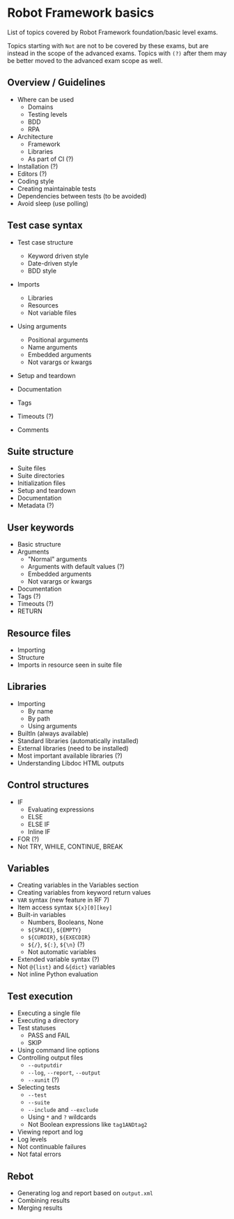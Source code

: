 # Robot Framework basics

List of topics covered by Robot Framework foundation/basic level exams.

Topics starting with `Not` are not to be covered by these exams, but are
instead in the scope of the advanced exams. Topics with `(?)` after them
may be better moved to the advanced exam scope as well.

## Overview / Guidelines

- Where can be used
  - Domains
  - Testing levels
  - BDD
  - RPA
- Architecture
  - Framework
  - Libraries
  - As part of CI (?)
- Installation (?)
- Editors (?)
- Coding style
- Creating maintainable tests
- Dependencies between tests (to be avoided)
- Avoid sleep (use polling)

## Test case syntax

- Test case structure
  - Keyword driven style
  - Date-driven style
  - BDD style

- Imports
  - Libraries
  - Resources
  - Not variable files

- Using arguments
  - Positional arguments
  - Name arguments
  - Embedded arguments
  - Not varargs or kwargs

- Setup and teardown
- Documentation
- Tags
- Timeouts (?)
- Comments

## Suite structure

- Suite files
- Suite directories
- Initialization files
- Setup and teardown
- Documentation
- Metadata (?)

## User keywords

- Basic structure
- Arguments
  - "Normal" arguments
  - Arguments with default values (?)
  - Embedded arguments
  - Not varargs or kwargs
- Documentation
- Tags (?)
- Timeouts (?)
- RETURN

## Resource files

- Importing
- Structure
- Imports in resource seen in suite file

## Libraries

- Importing
  - By name
  - By path
  - Using arguments
- BuiltIn (always available)
- Standard libraries (automatically installed)
- External libraries (need to be installed)
- Most important available libraries (?)
- Understanding Libdoc HTML outputs

## Control structures

- IF
  - Evaluating expressions
  - ELSE
  - ELSE IF
  - Inline IF
- FOR (?)
- Not TRY, WHILE, CONTINUE, BREAK

## Variables

- Creating variables in the Variables section
- Creating variables from keyword return values
- `VAR` syntax (new feature in RF 7)
- Item access syntax `${x}[0][key]`
- Built-in variables
  - Numbers, Booleans, None
  - `${SPACE}`, `${EMPTY}`
  - `${CURDIR}`, `${EXECDIR}`
  - `${/}`, `${:}`, `${\n}` (?)
  - Not automatic variables
- Extended variable syntax (?)
- Not `@{list}` and `&{dict}` variables
- Not inline Python evaluation

## Test execution

- Executing a single file
- Executing a directory
- Test statuses
  - PASS and FAIL
  - SKIP
- Using command line options
- Controlling output files
  - `--outputdir`
  - `--log`, `--report`, `--output`
  - `--xunit` (?)
- Selecting tests
  - `--test`
  - `--suite`
  - `--include` and `--exclude`
  - Using `*` and `?` wildcards
  - Not Boolean expressions like `tag1ANDtag2`
- Viewing report and log
- Log levels
- Not continuable failures
- Not fatal errors

## Rebot

- Generating log and report based on `output.xml`
- Combining results
- Merging results
